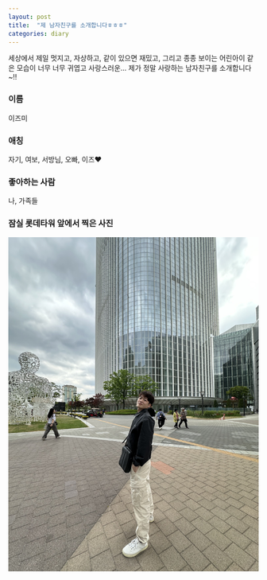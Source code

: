 ```yaml
---
layout: post
title:  "제 남자친구를 소개합니다ㅎㅎㅎ"
categories: diary
---
```

세상에서 제일 멋지고, 자상하고, 같이 있으면 재밌고, 그리고 종종 보이는 어린아이 같은 모습이 너무 너무 귀엽고 사랑스러운... 제가 정말 사랑하는 남자친구를 소개합니다~!!

### 이름
이즈미

### 애칭
자기, 여보, 서방님, 오빠, 이즈♥

### 좋아하는 사람
나, 가족들

### 잠실 롯데타워 앞에서 찍은 사진
![잠실 롯데타워 앞에서 찍은 사진](/assets/img/lotteTower.jpg)
